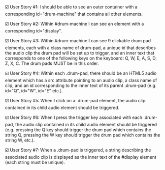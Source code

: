 ☑️ User Story #1: I should be able to see an outer container with a corresponding id="drum-machine" that contains all other elements.

☑️ User Story #2: Within #drum-machine I can see an element with a corresponding id="display".

☑️ User Story #3: Within #drum-machine I can see 9 clickable drum pad elements, each with a class name of drum-pad, a unique id that describes the audio clip the drum pad will be set up to trigger, and an inner text that corresponds to one of the following keys on the keyboard: Q, W, E, A, S, D, Z, X, C. The drum pads MUST be in this order.

☑️ User Story #4: Within each .drum-pad, there should be an HTML5 audio element which has a src attribute pointing to an audio clip, a class name of clip, and an id corresponding to the inner text of its parent .drum-pad (e.g. id="Q", id="W", id="E" etc.).

☑️ User Story #5: When I click on a .drum-pad element, the audio clip contained in its child audio element should be triggered.

☑️ User Story #6: When I press the trigger key associated with each .drum-pad, the audio clip contained in its child audio element should be triggered (e.g. pressing the Q key should trigger the drum pad which contains the string Q, pressing the W key should trigger the drum pad which contains the string W, etc.).

☑️ User Story #7: When a .drum-pad is triggered, a string describing the associated audio clip is displayed as the inner text of the #display element (each string must be unique).